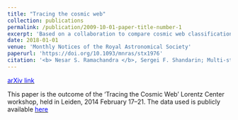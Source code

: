 ```yaml
---
title: "Tracing the cosmic web"
collection: publications
permalink: /publication/2009-10-01-paper-title-number-1
excerpt: 'Based on a collaboration to compare cosmic web classification schemes, including our Multi-stream web analysis algorithm from [<u><span style="color:blue"> Ramachandra and Shandarin (2015) </span></u>](https://arxiv.org/abs/1412.7768)'
date: 2018-01-01
venue: 'Monthly Notices of the Royal Astronomical Society'
paperurl: 'https://doi.org/10.1093/mnras/stx1976'
citation: '<b> Nesar S. Ramachandra </b>, Sergei F. Shandarin; Multi-stream portrait of the cosmic web, <i> Monthly Notices of the Royal Astronomical Society </i> , Volume 452, Issue 2, 11 September 2015, Pages 1643–1653, https://doi.org/10.1093/mnras/stv1389'
---
```


[<u><span style="color:blue"> arXiv link </span></u>](https://arxiv.org/abs/1705.03021)

This paper is the outcome of the ‘Tracing the Cosmic Web’ Lorentz Center workshop, held in Leiden, 2014 February 17–21. The data used is publicly available [<u><span style="color:blue"> here </span></u>](https://data.aip.de/tracingthecosmicweb/) 
